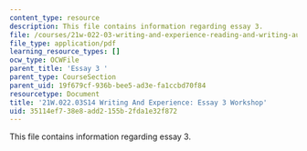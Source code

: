 ```yaml
---
content_type: resource
description: This file contains information regarding essay 3.
file: /courses/21w-022-03-writing-and-experience-reading-and-writing-autobiography-spring-2014/35114ef738e8add2155b2fda1e32f872_MIT21W_022_03S14_Essay3.pdf
file_type: application/pdf
learning_resource_types: []
ocw_type: OCWFile
parent_title: 'Essay 3 '
parent_type: CourseSection
parent_uid: 19f679cf-936b-bee5-ad3e-fa1ccbd70f84
resourcetype: Document
title: '21W.022.03S14 Writing And Experience: Essay 3 Workshop'
uid: 35114ef7-38e8-add2-155b-2fda1e32f872
---
```

This file contains information regarding essay 3.

